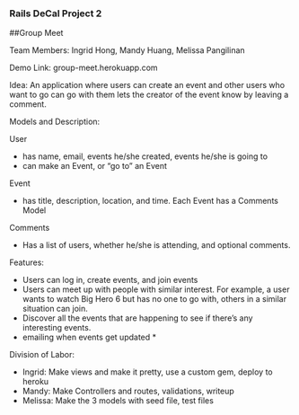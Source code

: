 ### Rails DeCal Project 2

##Group Meet

Team Members: Ingrid Hong, Mandy Huang, Melissa Pangilinan

Demo Link: group-meet.herokuapp.com


Idea: An application where users can create an event and other users who want to go can go with them lets the creator of the event know by leaving a comment.


Models and Description:

User

- has name, email, events he/she created, events he/she is going to
- can make an Event, or “go to” an Event

Event

- has title, description, location, and time. Each Event has a Comments Model

Comments

- Has a list of users, whether he/she is attending, and optional comments.


Features:

- Users can log in, create events, and join events
- Users can meet up with people with similar interest. For example, a user wants to watch Big Hero 6 but has no one to go with, others in a similar situation can join.
- Discover all the events that are happening to see if there’s any interesting events.
- emailing when events get updated *


Division of Labor:

- Ingrid: Make views and make it pretty, use a custom gem, deploy to heroku
- Mandy: Make Controllers and routes, validations, writeup
- Melissa: Make the 3 models with seed file, test files


